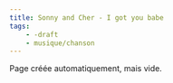 ```yaml
---
title: Sonny and Cher - I got you babe
tags:
    - -draft
    - musique/chanson
---
```


Page créée automatiquement, mais vide.

